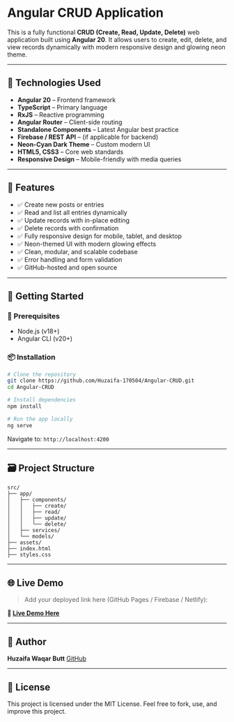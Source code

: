 
# Angular CRUD Application

This is a fully functional **CRUD (Create, Read, Update, Delete)** web application built using **Angular 20**. It allows users to create, edit, delete, and view records dynamically with modern responsive design and glowing neon theme.

---

## 🔧 Technologies Used

- **Angular 20** – Frontend framework
- **TypeScript** – Primary language
- **RxJS** – Reactive programming
- **Angular Router** – Client-side routing
- **Standalone Components** – Latest Angular best practice
- **Firebase / REST API** – (if applicable for backend)
- **Neon-Cyan Dark Theme** – Custom modern UI
- **HTML5, CSS3** – Core web standards
- **Responsive Design** – Mobile-friendly with media queries

---

## 🎯 Features

- ✅ Create new posts or entries
- ✅ Read and list all entries dynamically
- ✅ Update records with in-place editing
- ✅ Delete records with confirmation
- ✅ Fully responsive design for mobile, tablet, and desktop
- ✅ Neon-themed UI with modern glowing effects
- ✅ Clean, modular, and scalable codebase
- ✅ Error handling and form validation
- ✅ GitHub-hosted and open source

---


## 🚀 Getting Started

### 🔨 Prerequisites

- Node.js (v18+)
- Angular CLI (v20+)

### 📦 Installation

```bash
# Clone the repository
git clone https://github.com/Huzaifa-170504/Angular-CRUD.git
cd Angular-CRUD

# Install dependencies
npm install

# Run the app locally
ng serve
````

Navigate to: `http://localhost:4200`

---

## 🗃 Project Structure

```
src/
├── app/
│   ├── components/
│   │   ├── create/
│   │   ├── read/
│   │   ├── update/
│   │   └── delete/
│   ├── services/
│   └── models/
├── assets/
├── index.html
├── styles.css
```

---

## 🌐 Live Demo

> Add your deployed link here (GitHub Pages / Firebase / Netlify):

**🔗 [Live Demo Here](https://your-username.github.io/Angular-CRUD/)**

---

## 👤 Author

**Huzaifa Waqar Butt**
[GitHub](https://github.com/Huzaifa-170504)

---

## 📄 License

This project is licensed under the MIT License.
Feel free to fork, use, and improve this project.


